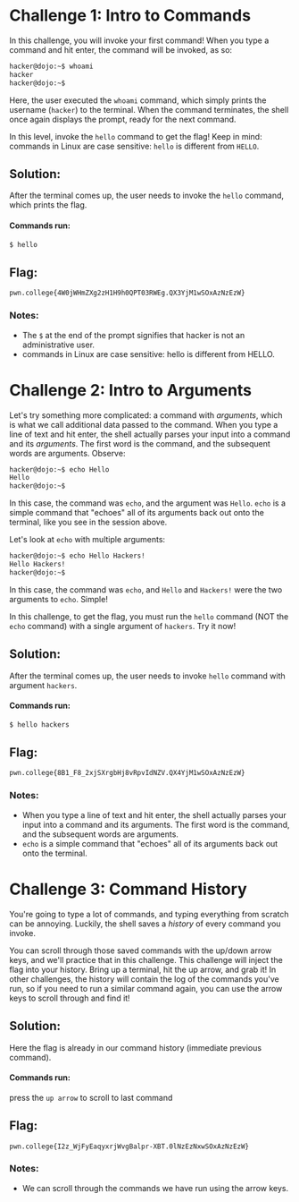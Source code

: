 
# Challenge 1: Intro to Commands

In this challenge, you will invoke your first command!
When you type a command and hit enter, the command will be invoked, as so:

```sh
hacker@dojo:~$ whoami
hacker
hacker@dojo:~$
```

Here, the user executed the `whoami` command, which simply prints the username (`hacker`) to the terminal.
When the command terminates, the shell once again displays the prompt, ready for the next command.

In this level, invoke the `hello` command to get the flag!
Keep in mind: commands in Linux are case sensitive: `hello` is different from `HELLO`.

## Solution:

After the terminal comes up, the user needs to invoke the `hello` command, which prints the flag.

#### Commands run: 

```sh
$ hello
```

## Flag: 

```
pwn.college{4W0jWHmZXg2zH1H9h0QPT03RWEg.QX3YjM1wSOxAzNzEzW}
```

### Notes:

- The `$` at the end of the prompt signifies that hacker is not an administrative user.
- commands in Linux are case sensitive: hello is different from HELLO.

# Challenge 2: Intro to Arguments

Let's try something more complicated: a command with _arguments_, which is what we call additional data passed to the command.
When you type a line of text and hit enter, the shell actually parses your input into a command and its _arguments_.
The first word is the command, and the subsequent words are arguments.
Observe:

```sh
hacker@dojo:~$ echo Hello
Hello
hacker@dojo:~$
```

In this case, the command was `echo`, and the argument was `Hello`.
`echo` is a simple command that "echoes" all of its arguments back out onto the terminal, like you see in the session above.

Let's look at `echo` with multiple arguments:

```sh
hacker@dojo:~$ echo Hello Hackers!
Hello Hackers!
hacker@dojo:~$
```

In this case, the command was `echo`, and `Hello` and `Hackers!` were the two arguments to `echo`.
Simple!

In this challenge, to get the flag, you must run the `hello` command (NOT the `echo` command) with a single argument of `hackers`.
Try it now!

## Solution:

After the terminal comes up, the user needs to invoke `hello` command with argument `hackers`.

#### Commands run: 

```sh
$ hello hackers
```

## Flag: 

```
pwn.college{8B1_F8_2xjSXrgbHj8vRpvIdNZV.QX4YjM1wSOxAzNzEzW}
```

### Notes:

- When you type a line of text and hit enter, the shell actually parses your input into a command and its arguments. The first word is the command, and the subsequent words are arguments.
- `echo` is a simple command that "echoes" all of its arguments back out onto the terminal.

# Challenge 3: Command History

You're going to type a lot of commands, and typing everything from scratch can be annoying.
Luckily, the shell saves a _history_ of every command you invoke.

You can scroll through those saved commands with the up/down arrow keys, and we'll practice that in this challenge.
This challenge will inject the flag into your history.
Bring up a terminal, hit the up arrow, and grab it!
In other challenges, the history will contain the log of the commands you've run, so if you need to run a similar command again, you can use the arrow keys to scroll through and find it!


## Solution:

Here the flag is already in our command history (immediate previous command).

#### Commands run:

press the `up arrow` to scroll to last command

## Flag: 

```
pwn.college{I2z_WjFyEaqyxrjWvgBalpr-XBT.0lNzEzNxwSOxAzNzEzW}
```

### Notes:

- We can scroll through the commands we have run using the arrow keys.
